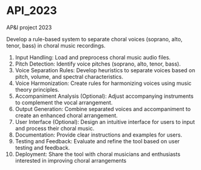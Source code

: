 # API_2023
AP&amp;I project 2023

Develop a rule-based system to separate choral voices (soprano, alto, tenor, bass) in choral music recordings.


1. Input Handling: Load and preprocess choral music audio files.
2. Pitch Detection: Identify voice pitches (soprano, alto, tenor, bass).
3. Voice Separation Rules: Develop heuristics to separate voices based on pitch, volume, and spectral characteristics.
4. Voice Harmonization: Create rules for harmonizing voices using music theory principles.
5. Accompaniment Analysis (Optional): Adjust accompanying instruments to complement the vocal arrangement.
6. Output Generation: Combine separated voices and accompaniment to create an enhanced choral arrangement.
7. User Interface (Optional): Design an intuitive interface for users to input and process their choral music.
8. Documentation: Provide clear instructions and examples for users.
9. Testing and Feedback: Evaluate and refine the tool based on user testing and feedback.
10. Deployment: Share the tool with choral musicians and enthusiasts interested in improving choral arrangements

